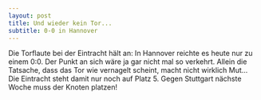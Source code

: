 ```yaml
---
layout: post
title: Und wieder kein Tor...
subtitle: 0-0 in Hannover
---
```


Die Torflaute bei der Eintracht hält an: In Hannover reichte es heute nur zu einem 0:0. Der Punkt an sich wäre ja gar nicht mal so verkehrt. Allein die Tatsache, dass das Tor wie vernagelt scheint, macht nicht wirklich Mut... Die Eintracht steht damit nur noch auf Platz 5. Gegen Stuttgart nächste Woche muss der Knoten platzen!


